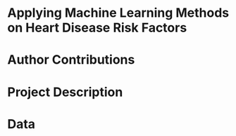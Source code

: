 # Applying Machine Learning Methods on Heart Disease Risk Factors

# Author Contributions

# Project Description

# Data

